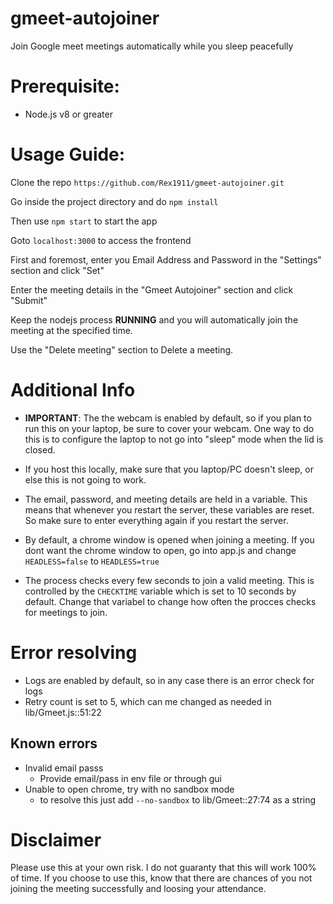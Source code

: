 # gmeet-autojoiner
Join Google meet meetings automatically while you sleep peacefully

# Prerequisite:

- Node.js  v8 or greater

# Usage Guide:

Clone the repo
`https://github.com/Rex1911/gmeet-autojoiner.git`

Go inside the project directory and do
`npm install`

Then use `npm start` to start the app

Goto `localhost:3000` to access the frontend

First and foremost, enter you Email Address and Password in the "Settings" section and click "Set"

Enter the meeting details in the "Gmeet Autojoiner" section and click "Submit"

Keep the nodejs process **RUNNING** and you will automatically join the meeting at the specified time.

Use the "Delete meeting" section to Delete a meeting.

# Additional Info

- **IMPORTANT**: The the webcam is enabled by default,  so if you plan to run this on your laptop, be sure to cover your webcam. One way to do this is to configure the laptop to not go into "sleep" mode  when the lid is closed. 

- If you host this locally, make sure that you laptop/PC doesn't sleep, or else this is not going to work.

- The email, password, and meeting details are held in a variable. This means that whenever you restart the server, these variables are reset. So make sure to enter everything again if you restart the server. 

- By default, a chrome window is opened when joining a meeting. If you dont want the chrome window to open, go into app.js and change `HEADLESS=false` to `HEADLESS=true`

- The process checks every few seconds to join a valid meeting. This is controlled by the `CHECKTIME` variable which is set to 10 seconds by default. Change that  variabel to change how often the procces checks for meetings to join.

# Error resolving
 - Logs are enabled by default, so in any case there is an error check for logs
 - Retry count is set to 5, which can me changed as needed in lib/Gmeet.js::51:22
## Known errors
 - Invalid email passs
   - Provide email/pass in env file or through gui
 - Unable to open chrome, try with no sandbox mode
   - to resolve this just add `--no-sandbox` to lib/Gmeet::27:74 as a string

# Disclaimer

Please use this at your own risk. I do not guaranty that this will work 100% of time. If you choose to use this, know that there are chances of you not joining the meeting successfully and loosing your attendance.